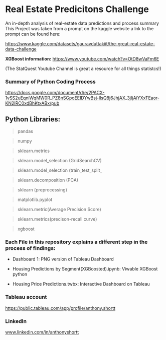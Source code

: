 # Real Estate Predicitons Challenge
An in-depth analysis of real-estate data predictions and process summary
This Project was taken from a prompt on the kaggle website a lnk to the prompt can be found here:

https://www.kaggle.com/datasets/gauravduttakiit/the-great-real-estate-data-challenge

**XGBoost information:**
https://www.youtube.com/watch?v=OtD8wVaFm6E

(The StatQuest Youtube Channel is great a resource for all things statistcs!)

### Summary of Python Coding Process
https://docs.google.com/document/d/e/2PACX-1vSS2uEqniWqMW0R_PZ8nSGpoEEIDYwBsj-llsQ8j6JhjAX_3jIjAiYXxTEaor-KN2IRC0xdBhKtxABx/pub


## Python Libraries: ##
> pandas

> numpy
 
> sklearn.metrics

> sklearn.model_selection (GridSearchCV)

> sklearn.model_selection (train_test_split_

> sklearn.decomposition (PCA)

> sklearn (preprocessing)

> matplotlib.pyplot

> sklearn.metric(Average Precision Score)

> sklearn.metrics(precison-recall curve)

> xgboost
 
### Each File in this repository explains a different step in the process of findings: ###

- Dashboard 1: PNG version of Tableau Dashboard

- Housing Predictions by Segment(XGBoosted).ipynb: Viwable XGBoost python 

- Housing Price Predictions.twbx: Interactive Dashboard on Tableau


### Tableau account

https://public.tableau.com/app/profile/anthony.shortt

### LinkedIn

www.linkedin.com/in/anthonyshortt



